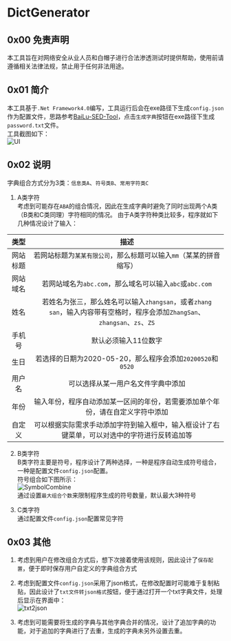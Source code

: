 # DictGenerator
## 0x00 免责声明
本工具旨在对网络安全从业人员和白帽子进行合法渗透测试时提供帮助，使用前请遵循相关法律法规，禁止用于任何非法用途。
## 0x01 简介
本工具基于`.Net Framework4.0`编写，工具运行后会在exe路径下生成`config.json`作为配置文件，思路参考[BaiLu-SED-Tool](https://github.com/HongLuDianXue/BaiLu-SED-Tool)，点击`生成字典`按钮在exe路径下生成`password.txt`文件。  
工具截图如下：  
![UI](https://github.com/f1ashine/DictGenerator/Doc/ui.png)
## 0x02 说明
字典组合方式分为3类：`信息类A`、`符号类B`、`常用字符类C`
1. A类字符  
考虑到可能存在`ABA`的组合情况，因此在生成字典时避免了同时出现两个A类（B类和C类同理）字符相同的情况。
由于A类字符种类比较多，程序就如下几种情况设计了输入：

|类型|描述|
|:----:|:--------:|
|网站标题|若网站标题为`某某有限公司`，那么标题可以输入`mm`（某某的拼音缩写）|
|网站域名|若网站域名为`abc.com`，那么域名可以输入`abc`或`abc.com`|
|姓名|若姓名为张三，那么姓名可以输入`zhangsan`，或者`zhang san`，输入内容带有空格时，程序会添加`ZhangSan`、`zhangsan`、`zs`、`ZS`|
|手机号|默认必须输入11位数字|
|生日|若选择的日期为2020-05-20，那么程序会添加`20200520`和`0520`|
|用户名|可以选择从某一用户名文件字典中添加|
|年份|输入年份，程序自动添加某一区间的年份，若需要添加单个年份，请在自定义字符中添加|
|自定义|可以根据实际需求手动添加字符到输入框中，输入框设计了右键菜单，可以对选中的字符进行反转追加等|

2. B类字符  
B类字符主要是符号，程序设计了两种选择，一种是程序自动生成符号组合，一种是配置文件`config.json`配置。  
符号组合如下图所示：  
![SymbolCombine](https://github.com/f1ashine/DictGenerator/Doc/symbols.png)  
通过设置`最大组合个数`来限制程序生成的符号数量，默认最大3种符号

3. C类字符  
通过配置文件`config.json`配置常见字符

## 0x03 其他
1. 考虑到用户在修改组合方式后，想下次接着使用该规则，因此设计了`保存配置`，便于即时保存用户自定义的字典组合方式

2. 考虑到配置文件`config.json`采用了json格式，在修改配置时可能难于复制粘贴，因此设计了`txt文件转json格式`按钮，便于通过打开一个txt字典文件，处理后显示在界面中：  
![txt2json](https://github.com/f1ashine/DictGenerator/Doc/txt2json.png)

3. 考虑到可能需要将生成的字典与其他字典合并的情况，设计了追加字典的功能，对于追加的字典进行了去重，生成的字典未另外设置去重。


